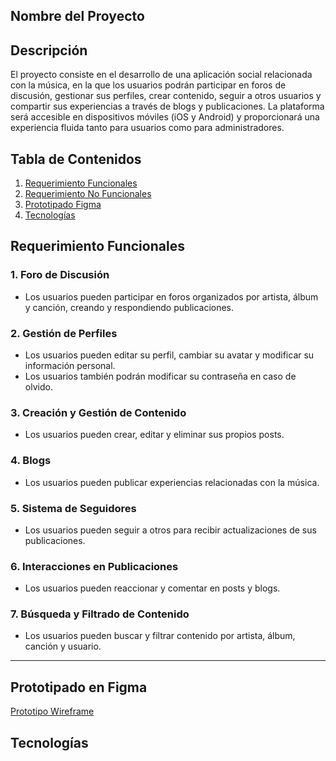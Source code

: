 ## Nombre del Proyecto
## Descripción

El proyecto consiste en el desarrollo de una aplicación social relacionada con la música, en la que los usuarios podrán participar en foros de discusión, gestionar sus perfiles, crear contenido, seguir a otros usuarios y compartir sus experiencias a través de blogs y publicaciones. La plataforma será accesible en dispositivos móviles (iOS y Android) y proporcionará una experiencia fluida tanto para usuarios como para administradores.

## Tabla de Contenidos

1. [Requerimiento Funcionales](#RequerimientoFuncionales)
2. [Requerimiento No Funcionales](#RequerimientoFuncionales)
3. [Prototipado Figma](#prototipadofigma)
4. [Tecnologías](#tecnologías)


## Requerimiento Funcionales

### 1. **Foro de Discusión**
- Los usuarios pueden participar en foros organizados por artista, álbum y canción, creando y respondiendo publicaciones.

### 2. **Gestión de Perfiles**
- Los usuarios pueden editar su perfil, cambiar su avatar y modificar su información personal.
- Los usuarios también podrán modificar su contraseña en caso de olvido.

### 3. **Creación y Gestión de Contenido**
- Los usuarios pueden crear, editar y eliminar sus propios posts.

### 4. **Blogs**
- Los usuarios pueden publicar experiencias relacionadas con la música.

### 5. **Sistema de Seguidores**
- Los usuarios pueden seguir a otros para recibir actualizaciones de sus publicaciones.

### 6. **Interacciones en Publicaciones**
- Los usuarios pueden reaccionar y comentar en posts y blogs.

### 7. **Búsqueda y Filtrado de Contenido**
- Los usuarios pueden buscar y filtrar contenido por artista, álbum, canción y usuario.

---

## Prototipado en Figma

[Prototipo Wireframe](https://www.figma.com/design/c12AqR9wC7sIIHifFiIyvw/Proyecto-web?node-id=0-1&p=f&t=mb0J5meeJrTHRfmV-0)



## Tecnologías
